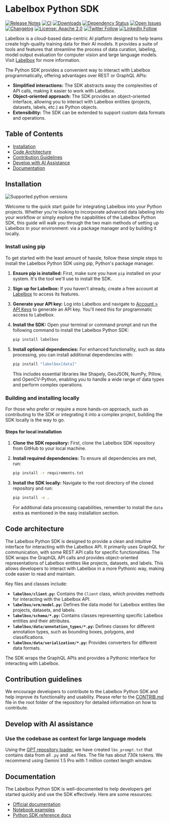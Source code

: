 # Labelbox Python SDK
[![Release Notes](https://img.shields.io/github/release/labelbox/labelbox-python)](https://github.com/Labelbox/labelbox-python/releases)
[![CI](https://github.com/labelbox/labelbox-python/actions/workflows/python-package.yml/badge.svg)](https://github.com/labelbox/labelbox-python/actions)
[![Downloads](https://pepy.tech/badge/labelbox)](https://pepy.tech/project/labelbox)
[![Dependency Status](https://img.shields.io/librariesio/github/labelbox/labelbox-python)](https://libraries.io/github/labelbox/labelbox-python)
[![Open Issues](https://img.shields.io/github/issues-raw/labelbox/labelbox-python)](https://github.com/labelbox/labelbox-python/issues)
[![Changelog](https://img.shields.io/badge/Changelog-Recent%20Updates-blue.svg)](https://docs.labelbox.com/changelog)
[![License: Apache 2.0](https://img.shields.io/badge/License-Apache%202.0-blue.svg)](https://opensource.org/licenses/Apache-2.0)
[![Twitter Follow](https://img.shields.io/twitter/follow/labelbox.svg?style=social&label=Follow)](https://twitter.com/labelbox)
[![LinkedIn Follow](https://img.shields.io/badge/Follow-LinkedIn-blue.svg?style=flat&logo=linkedin)](https://www.linkedin.com/company/labelbox/)


Labelbox is a cloud-based data-centric AI platform designed to help teams create high-quality training data for their AI models. It provides a suite of tools and features that streamline the process of data curation, labeling, model output evaluation for computer vision and large language models. Visit [Labelbox](http://labelbox.com/) for more information.


The Python SDK provides a convenient way to interact with Labelbox programmatically, offering advantages over REST or GraphQL APIs:

* **Simplified interactions:** The SDK abstracts away the complexities of API calls, making it easier to work with Labelbox.
* **Object-oriented approach:** The SDK provides an object-oriented interface, allowing you to interact with Labelbox entities (projects, datasets, labels, etc.) as Python objects.
* **Extensibility:** The SDK can be extended to support custom data formats and operations.

## Table of Contents
- [Installation](#installation)
- [Code Architecture](#code-architecture)
- [Contribution Guidelines](#contribution-guidelines)
- [Develop with AI Assistance](#develop-with-ai-assistance)
- [Documentation](#documentation)

## Installation
![Supported python versions](https://img.shields.io/badge/python-3.7%20|%203.8%20|%203.9%20|%203.10-blue.svg)

Welcome to the quick start guide for integrating Labelbox into your Python projects. Whether you're looking to incorporate advanced data labeling into your workflow or simply explore the capabilities of the Labelbox Python SDK, this guide will walk you through the two main methods of setting up Labelbox in your environment: via a package manager and by building it locally.

### Install using pip

To get started with the least amount of hassle, follow these simple steps to install the Labelbox Python SDK using pip, Python's package manager.

1. **Ensure pip is installed:** First, make sure you have `pip` installed on your system. It's the tool we'll use to install the SDK.
   
2. **Sign up for Labelbox:** If you haven't already, create a free account at [Labelbox](http://app.labelbox.com/) to access its features.

3. **Generate your API key:** Log into Labelbox and navigate to [Account > API Keys](https://docs.labelbox.com/docs/create-an-api-key) to generate an API key. You'll need this for programmatic access to Labelbox.

4. **Install the SDK:** Open your terminal or command prompt and run the following command to install the Labelbox Python SDK:
   
   ```bash
   pip install labelbox
   ```

5. **Install optional dependencies:** For enhanced functionality, such as data processing, you can install additional dependencies with:
   
   ```bash
   pip install "labelbox[data]"
   ```

   This includes essential libraries like Shapely, GeoJSON, NumPy, Pillow, and OpenCV-Python, enabling you to handle a wide range of data types and perform complex operations.

### Building and installing locally

For those who prefer or require a more hands-on approach, such as contributing to the SDK or integrating it into a complex project, building the SDK locally is the way to go.


#### Steps for local installation

1. **Clone the SDK repository:** First, clone the Labelbox SDK repository from GitHub to your local machine.

2. **Install required dependencies:** To ensure all dependencies are met, run:

   ```bash
   pip install -r requirements.txt
   ```

3. **Install the SDK locally:** Navigate to the root directory of the cloned repository and run:

   ```bash
   pip install -e .
   ```

   For additional data processing capabilities, remember to install the `data` extra as mentioned in the easy installation section.


## Code architecture
The Labelbox Python SDK is designed to provide a clean and intuitive interface for interacting with the Labelbox API. It primarily uses GraphQL for communication, with some REST API calls for specific functionalities. The SDK wraps the GraphQL API calls and provides object-oriented representations of Labelbox entities like projects, datasets, and labels. This allows developers to interact with Labelbox in a more Pythonic way, making code easier to read and maintain.

Key files and classes include:

- **`labelbox/client.py`:** Contains the `Client` class, which provides methods for interacting with the Labelbox API.
- **`labelbox/orm/model.py`:** Defines the data model for Labelbox entities like projects, datasets, and labels.
- **`labelbox/schema/*.py`:** Contains classes representing specific Labelbox entities and their attributes.
- **`labelbox/data/annotation_types/*.py`:** Defines classes for different annotation types, such as bounding boxes, polygons, and classifications.
- **`labelbox/data/serialization/*.py`:** Provides converters for different data formats.

The SDK wraps the GraphQL APIs and provides a Pythonic interface for interacting with Labelbox.

## Contribution guidelines
We encourage developers to contribute to the Labelbox Python SDK and help improve its functionality and usability. Please refer to the [CONTRIB.md](CONTRIB.md) file in the root folder of the repository for detailed information on how to contribute.

## Develop with AI assistance
### Use the codebase as context for large language models
Using the [GPT repository loader](https://github.com/mpoon/gpt-repository-loader), we have created `lbx_prompt.txt` that contains data from all `.py` and `.md` files. The file has about 730k tokens. We recommend using Gemini 1.5 Pro with 1 million context length window.

## Documentation
The Labelbox Python SDK is well-documented to help developers get started quickly and use the SDK effectively. Here are some resources:

- [Official documentation](https://docs.labelbox.com/docs/overview)
- [Notebook examples](https://github.com/Labelbox/labelbox-python/tree/master/examples)
- [Python SDK reference docs](https://labelbox-python.readthedocs.io/en/latest/)

